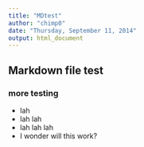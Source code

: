 ```yaml
---
title: "MDtest"
author: "chimp0"
date: "Thursday, September 11, 2014"
output: html_document
---
```


## Markdown file test
### more testing

* lah
* lah lah
* lah lah lah
* I wonder will this work?

